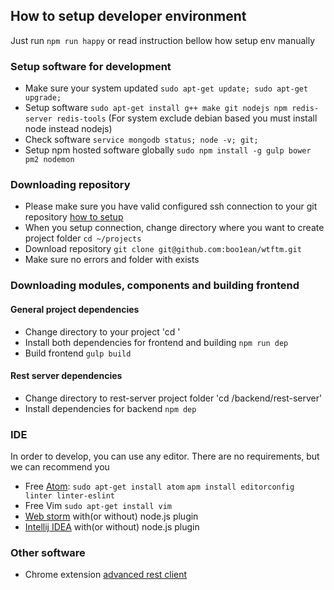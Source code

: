 ## How to setup developer environment
Just run `npm run happy` or read instruction bellow how setup env manually

### Setup software for development
* Make sure your system updated `sudo apt-get update; sudo apt-get upgrade;`
* Setup software `sudo apt-get install g++ make git nodejs npm redis-server redis-tools` (For system exclude debian based you must install node instead nodejs)
* Check software `service mongodb status; node -v; git;`
* Setup npm hosted software globally `sudo npm install -g gulp bower pm2 nodemon`

### Downloading repository
* Please make sure you have valid configured ssh connection to your git repository [how to setup](https://help.github.com/categories/ssh/)
* When you setup connection, change directory where you want to create project folder `cd ~/projects`
* Download repository `git clone git@github.com:boo1ean/wtftm.git`
* Make sure no errors and folder with <your app name> exists

### Downloading modules, components and building frontend

#### General project dependencies
* Change directory to your project 'cd <your app name>'
* Install both dependencies for frontend and building `npm run dep`
* Build frontend `gulp build`

#### Rest server dependencies
* Change directory to rest-server project folder 'cd <your app folder>/backend/rest-server'
* Install dependencies for backend `npm dep`

### IDE
In order to develop, you can use any editor. There are no requirements, but we can recommend you
* Free [Atom](https://atom.io):
      `sudo apt-get install atom`
      `apm install editorconfig linter linter-eslint`
* Free Vim `sudo apt-get install vim`
* [Web storm](https://www.jetbrains.com/webstorm/) with(or without) node.js plugin
* [Intellij IDEA](https://www.jetbrains.com/idea/) with(or without) node.js plugin

### Other software
* Chrome extension [advanced rest client](https://chrome.google.com/webstore/detail/advanced-rest-client/hgmloofddffdnphfgcellkdfbfbjeloo?hl=en-US&utm_source=ARC)
